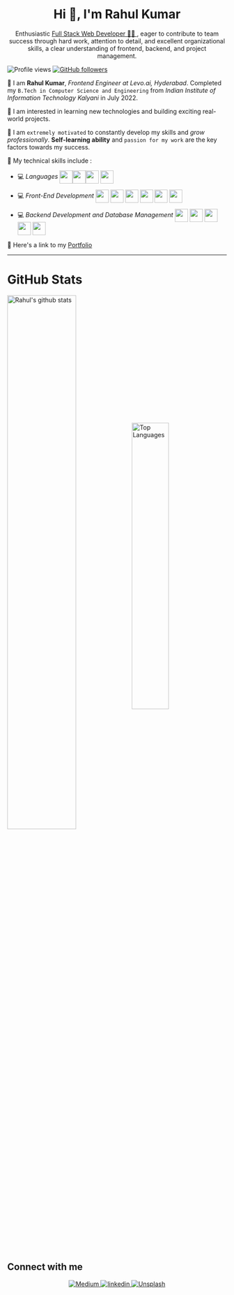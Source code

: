 <h1 align="center">Hi 👋, I'm Rahul Kumar</h1>
<div align="center">
<!-- <img src="https://user-images.githubusercontent.com/42115530/92640221-9728ca00-f2fa-11ea-8994-c72b26e937de.gif" align="center"/> -->
</div>
<!-- <h1 align="center" style="font-weight:bold;">I'm Rahul Kumar</h1> -->
<p align="center">Enthusiastic <a href="https://bumblebee.in.net/">Full Stack Web Developer 👨‍💻 </a>, eager to contribute to team success through hard work, attention to detail, and
excellent organizational skills, a clear understanding of frontend, backend, and project management.</p>

![Profile views](https://komarev.com/ghpvc/?username=bumblebee338&color=brightgreen) [![GitHub followers](https://img.shields.io/github/followers/bumblebee338.svg?style=social&label=Follow&maxAge=2592000)](https://github.com/bumblebee338?tab=followers)


📌 I am **Rahul Kumar**, *Frontend Engineer at Levo.ai, Hyderabad*. Completed my `B.Tech in Computer Science and Engineering` from *Indian Institute of Information Technology Kalyani* in July 2022.

📌 I am interested in learning new technologies and building exciting real-world projects.

📌 I am `extremely motivated` to constantly develop my skills and *grow professionally*. **Self-learning ability** and `passion for my work` are the key factors towards my success.


📌 My technical skills include :

 <!-- - 💻 *Languages* (**`Java, JavaScript, SQL`**)-->
 - 💻 *Languages*  <img align="center" height="30" src="https://img.icons8.com/color/48/000000/java-coffee-cup-logo.png"/><img align="center" height="30" src="https://img.icons8.com/color/144/000000/javascript.png"/><img align="center" height="30" src="https://img.icons8.com/color/144/000000/sql.png"/> <img align="center" height="30" src="https://img.icons8.com/color/144/000000/python.png" />

 - 💻 *Front-End Development* <img align="center" height="30" src="https://img.icons8.com/color/144/000000/html-5.png"/> <img align="center" height="30" src="https://img.icons8.com/color/144/000000/css3.png"/> <img align="center" height="30" src="https://img.icons8.com/color/144/000000/bootstrap.png"/> <img align="center" height="30" src="https://img.icons8.com/color/144/000000/javascript.png"/> <img align="center" height="30" src="https://img.icons8.com/ultraviolet/480/000000/react.png"/> <img align="center" height="30" src="https://img.icons8.com/color/144/000000/redux.png"/> 

 - 💻 *Backend Development and Database Management*  <img align="center" height="30" src="https://img.icons8.com/color/144/000000/nodejs.png"/> <img align="center" height="30" src="https://user-images.githubusercontent.com/54148372/133832950-54286b43-22c9-4bb0-9ad2-21b5ba3b068e.png"/> <img align="center" height="30" src="https://img.icons8.com/color/144/000000/firebase.png"/> <img align="center" height="30" src="https://img.icons8.com/fluent/48/000000/mysql-logo.png" /> <img align="center" height="30" src="https://img.icons8.com/color/144/000000/mongodb.png"/>

📌 Here's a link to my [Portfolio](https://bumblebee.in.net/)

<hr>

<h1>GitHub Stats </h1>
<!-- <div align="center"> -->

<!-- </div> -->
<a href="https://github.com/bumblebee338?tab=repositories"><img align="center" width="56%" src="https://github-readme-stats.vercel.app/api?username=bumblebee338&show_icons=true&count_private=true&include_all_commits=true&line_height=21&cache_seconds=1800&theme=algolia" alt="Rahul's github stats" /></a>
<a href="https://github.com/bumblebee338?tab=repositories"><img align="center" width="41%" src="https://github-readme-stats.vercel.app/api/top-langs/?username=bumblebee338&layout=compact&langs_count=6&theme=algolia" alt="Top Languages"/></a>
<!-- 
![1](https://github-readme-stats.vercel.app/api/top-langs/?username=bumblebee338&theme=blue-green)

 -->

## Connect with me  
<div align="center">
<a href="https://medium.com/@rahulomnitrics" target="_blank">
<img src="https://img.shields.io/badge/Medium-%23000000.svg?&style=for-the-badge&logo=medium&logoColor=white" alt="Medium" style="margin-bottom: 5px;" />

</a>
<a href="https://www.linkedin.com/in/rahulkumar338/" target="_blank">
<img src=https://img.shields.io/badge/linkedin-%231E77B5.svg?&style=for-the-badge&logo=linkedin&logoColor=white alt=linkedin style="margin-bottom: 5px;" />
</a>
</a>
<a href="https://unsplash.com/@bumblebee_338" target="_blank">
<img src="https://img.shields.io/badge/Unsplash-%23000000.svg?&style=for-the-badge&logo=unsplash&logoColor=white" alt="Unsplash" style="margin-bottom: 5px;" />
</a>
</div>
